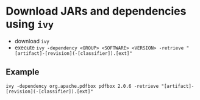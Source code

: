 # Download JARs and dependencies using `ivy`

- download `ivy`
- execute `ivy -dependency <GROUP> <SOFTWARE> <VERSION> -retrieve "[artifact]-[revision](-[classifier]).[ext]"`

## Example

`ivy -dependency org.apache.pdfbox pdfbox 2.0.6 -retrieve "[artifact]-[revision](-[classifier]).[ext]"`
